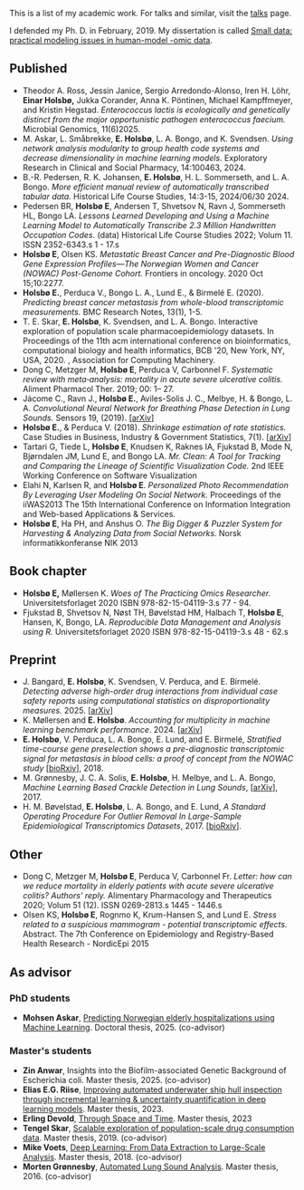 This is a list of my academic work. For talks and similar, visit the
[talks](/talks/) page. 

I defended my Ph. D. in February, 2019. My dissertation is called 
[Small data: practical modeling issues in human-model -omic data](https://hdl.handle.net/10037/14660).

## Published
* Theodor A. Ross, Jessin Janice, Sergio Arredondo-Alonso, Iren H. Löhr, __Einar Holsbø,__ Jukka Corander, Anna K. Pöntinen, Michael Kampffmeyer, and Kristin Hegstad. _Enterococcus lactis is ecologically and genetically distinct from the major opportunistic pathogen enterococcus faecium._ Microbial Genomics, 11(6)2025.
* M. Askar, L. Småbrekke, __E. Holsbø__, L. A. Bongo, and K. Svendsen. _Using network analysis modularity to group health code systems and decrease dimensionality in machine learning models._ Exploratory Research in Clinical and Social Pharmacy, 14:100463, 2024.
* B.-R. Pedersen, R. K. Johansen, __E. Holsbø__, H. L. Sommerseth, and L. A. Bongo. _More efficient manual review of automatically transcribed tabular data._ Historical Life Course Studies, 14:3-15, 2024/06/30 2024.
* Pedersen BR, __Holsbø E__, Andersen T, Shvetsov N, Ravn J, Sommerseth HL, Bongo LA. _Lessons Learned Developing and Using a Machine Learning Model to Automatically Transcribe 2.3 Million Handwritten Occupation Codes._ (data) Historical Life Course Studies 2022; Volum 11. ISSN 2352-6343.s 1 - 17.s
* __Holsbø E__, Olsen KS. _Metastatic Breast Cancer and Pre-Diagnostic Blood Gene Expression Profiles—The Norwegian Women and Cancer (NOWAC) Post-Genome Cohort._ Frontiers in oncology. 2020 Oct 15;10:2277.
* __Holsbø E.__, Perduca V., Bongo L. A., Lund E., & Birmelé E. (2020). _Predicting breast cancer metastasis from whole-blood transcriptomic measurements._ BMC Research Notes, 13(1), 1-5.
* T. E. Skar, __E. Holsbø__, K. Svendsen, and L. A. Bongo. Interactive exploration of population scale pharmacoepidemiology datasets. In Proceedings of the 11th acm international conference on bioinformatics, computational biology and health informatics, BCB '20, New York, NY, USA, 2020. , Association for Computing Machinery.
* Dong C, Metzger M, __Holsbø E__, Perduca V, Carbonnel F. _Systematic review with meta‐analysis: mortality in acute severe ulcerative colitis._ Aliment Pharmacol Ther. 2019; 00: 1– 27.
* Jácome C., Ravn J., __Holsbø E.__, Aviles-Solis J. C., Melbye, H. & Bongo, L. A. _Convolutional Neural Network for Breathing Phase Detection in Lung Sounds._ Sensors 19, (2019). \[[arXiv](https://arxiv.org/abs/1903.10251)\]
* __Holsbø E.__, & Perduca V. (2018). _Shrinkage estimation of rate statistics._ Case Studies in Business, Industry & Government Statistics, 7(1). \[[arXiv](https://arxiv.org/abs/1810.07654)\]
* Tartari G, Tiede L, __Holsbø E__, Knudsen K, Raknes IA, Fjukstad B, Mode N, Bjørndalen JM, Lund E, and Bongo LA. 
_Mr. Clean: A Tool for Tracking and Comparing the Lineage of Scientific Visualization Code._
2nd IEEE Working Conference on Software Visualization
* Elahi N, Karlsen R, and __Holsbø E__.
_Personalized Photo Recommendation By Leveraging User Modeling On Social Network._
Proceedings of the iiWAS2013 The 15th International Conference on Information Integration and Web-based Applications & Services. 
* __Holsbø E__, Ha PH, and Anshus O.
_The Big Digger & Puzzler System for Harvesting & Analyzing Data from Social Networks._
Norsk informatikkonferanse NIK 2013

## Book chapter
* __Holsbø E,__ Møllersen K. _Woes of The Practicing Omics Researcher._ Universitetsforlaget 2020 ISBN 978-82-15-04119-3.s 77 - 94.
* Fjukstad B, Shvetsov N, Nøst TH, Bøvelstad HM, Halbach T, __Holsbø E__, Hansen, K, Bongo, LA. _Reproducible Data Management and Analysis using R._ Universitetsforlaget 2020 ISBN 978-82-15-04119-3.s 48 - 62.s

## Preprint
* J. Bangard, __E. Holsbø__, K. Svendsen, V. Perduca, and E. Birmelé. _Detecting adverse high-order drug interactions from individual case safety reports using computational statistics on disproportionality measures._ 2025. \[[arXiv](https://arxiv.org/abs/2504.00646)\]
* K. Møllersen and __E. Holsbø__. _Accounting for multiplicity in machine learning benchmark performance_. 2024. \[[arXiv](https://arxiv.org/abs/2303.07272)\]
* __E. Holsbø__, V. Perduca, L. A. Bongo, E. Lund, and E. Birmelé, _Stratified time-course gene preselection shows a pre-diagnostic transcriptomic signal for metastasis in blood cells: a proof of concept from the NOWAC study_ \[[bioRxiv](https://www.biorxiv.org/content/10.1101/141325)\], 2018.
* M. Grønnesby, J. C. A. Solis, __E. Holsbø__, H. Melbye, and L. A. Bongo, _Machine Learning Based Crackle Detection in Lung Sounds_, \[[arXiv](https://arxiv.org/abs/1706.00005)\], 2017. 
* H. M. Bøvelstad, __E. Holsbø__, L. A. Bongo, and E. Lund, _A Standard Operating Procedure For Outlier Removal In Large-Sample Epidemiological Transcriptomics Datasets_, 2017. \[[bioRxiv](http://biorxiv.org/content/early/2017/05/31/144519)\]. 

## Other
* Dong C, Metzger M, __Holsbø E__, Perduca V, Carbonnel Fr. _Letter: how can we reduce mortality in elderly patients with acute severe ulcerative colitis? Authors' reply._ Alimentary Pharmacology and Therapeutics 2020; Volum 51 (12). ISSN 0269-2813.s 1445 - 1446.s
* Olsen KS, __Holsbø E__, Rognmo K, Krum-Hansen S, and Lund E. 
_Stress related to a suspicious mammogram - potential transcriptomic effects._ Abstract.
The 7th Conference on Epidemiology and Registry-Based Health Research - NordicEpi 2015

## As advisor
### PhD students
* **Mohsen Askar**, [Predicting Norwegian elderly hospitalizations using Machine Learning](https://munin.uit.no/handle/10037/37007). Doctoral thesis, 2025. (co-advisor)

### Master's students
* **Zin Anwar**, Insights into the Biofilm-associated Genetic Background of
  Escherichia coli. Master thesis, 2025. (co-advisor)
* **Elias E.G. Riise**,
  [Improving automated underwater ship hull inspection through incremental learning & uncertainty quantification in deep learning models](https://munin.uit.no/handle/10037/29562). 
  Master thesis, 2023.
* **Erling Devold**,
  [Through Space and Time](https://munin.uit.no/handle/10037/29564). 
  Master thesis, 2023
* **Tengel Skar**,
  [Scalable exploration of population-scale drug consumption data](https://munin.uit.no/handle/10037/15776). 
  Master thesis, 2019. (co-advisor)
* **Mike Voets**,
  [Deep Learning: From Data Extraction to Large-Scale Analysis](https://munin.uit.no/handle/10037/12808).
  Master thesis, 2018. (co-advisor)
* **Morten Grønnesby**, 
  [Automated Lung Sound Analysis](https://munin.uit.no/handle/10037/11260).
  Master thesis, 2016. (co-advisor)

